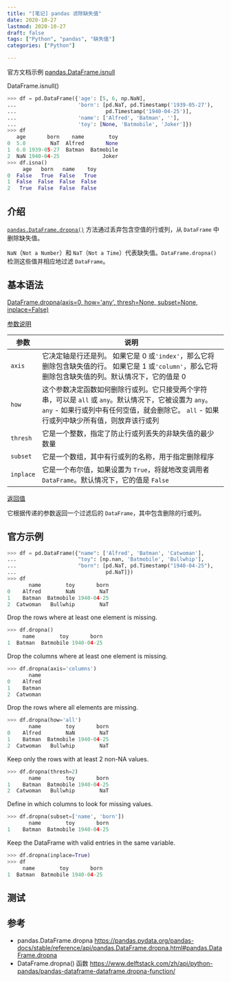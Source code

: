 ```yaml
---
title: "[笔记] pandas 滤除缺失值"
date: 2020-10-27
lastmod: 2020-10-27
draft: false
tags: ["Python", "pandas", "缺失值"]
categories: ["Python"]

---
```




官方文档示例 [pandas.DataFrame.isnull](https://pandas.pydata.org/pandas-docs/stable/reference/api/pandas.DataFrame.isnull.html) 

DataFrame.isnull()

```python
>>> df = pd.DataFrame({'age': [5, 6, np.NaN],
...                    'born': [pd.NaT, pd.Timestamp('1939-05-27'),
...                             pd.Timestamp('1940-04-25')],
...                    'name': ['Alfred', 'Batman', ''],
...                    'toy': [None, 'Batmobile', 'Joker']})
>>> df
   age       born    name        toy
0  5.0        NaT  Alfred       None
1  6.0 1939-05-27  Batman  Batmobile
2  NaN 1940-04-25              Joker
>>> df.isna()
     age   born   name    toy
0  False   True  False   True
1  False  False  False  False
2   True  False  False  False
```

## 介绍

[`pandas.DataFrame.dropna()`](https://pandas.pydata.org/pandas-docs/stable/reference/api/pandas.DataFrame.dropna.html) 方法通过丢弃包含空值的行或列，从 `DataFrame` 中删除缺失值。

`NaN`（`Not a Number`）和 `NaT`（`Not a Time`）代表缺失值。`DataFrame.dropna()` 检测这些值并相应地过滤 `DataFrame`。

## 基本语法

[DataFrame.dropna(axis=0, how='any', thresh=None, subset=None, inplace=False)](https://pandas.pydata.org/pandas-docs/stable/reference/api/pandas.DataFrame.dropna.html#pandas.DataFrame.dropna)

[参数说明](https://www.delftstack.com/zh/api/python-pandas/pandas-dataframe-dataframe.dropna-function/#参数)

| 参数      | 说明                                                         |
| --------- | ------------------------------------------------------------ |
| `axis`    | 它决定轴是行还是列。 如果它是 0 或`'index'`，那么它将删除包含缺失值的行。 如果它是 1 或`'column'`，那么它将删除包含缺失值的列。默认情况下，它的值是 0 |
| `how`     | 这个参数决定函数如何删除行或列。它只接受两个字符串，可以是 `all` 或 `any`。默认情况下，它被设置为 `any`。 `any` - 如果行或列中有任何空值，就会删除它。 `all` - 如果行或列中缺少所有值，则放弃该行或列 |
| `thresh`  | 它是一个整数，指定了防止行或列丢失的非缺失值的最少数量       |
| `subset`  | 它是一个数组，其中有行或列的名称，用于指定删除程序           |
| `inplace` | 它是一个布尔值，如果设置为 `True`，将就地改变调用者 `DataFrame`。默认情况下，它的值是 `False` |

[返回值](https://www.delftstack.com/zh/api/python-pandas/pandas-dataframe-dataframe.dropna-function/#返回值)

它根据传递的参数返回一个过滤后的 `DataFrame`，其中包含删除的行或列。

## 官方示例

```python
>>> df = pd.DataFrame({"name": ['Alfred', 'Batman', 'Catwoman'],
...                    "toy": [np.nan, 'Batmobile', 'Bullwhip'],
...                    "born": [pd.NaT, pd.Timestamp("1940-04-25"),
...                             pd.NaT]})
>>> df
       name        toy       born
0    Alfred        NaN        NaT
1    Batman  Batmobile 1940-04-25
2  Catwoman   Bullwhip        NaT
```

Drop the rows where at least one element is missing.

```python
>>> df.dropna()
     name        toy       born
1  Batman  Batmobile 1940-04-25
```

Drop the columns where at least one element is missing.

```python
>>> df.dropna(axis='columns')
       name
0    Alfred
1    Batman
2  Catwoman
```

Drop the rows where all elements are missing.

```python
>>> df.dropna(how='all')
       name        toy       born
0    Alfred        NaN        NaT
1    Batman  Batmobile 1940-04-25
2  Catwoman   Bullwhip        NaT
```

Keep only the rows with at least 2 non-NA values.

```python
>>> df.dropna(thresh=2)
       name        toy       born
1    Batman  Batmobile 1940-04-25
2  Catwoman   Bullwhip        NaT
```

Define in which columns to look for missing values.

```python
>>> df.dropna(subset=['name', 'born'])
       name        toy       born
1    Batman  Batmobile 1940-04-25
```

Keep the DataFrame with valid entries in the same variable.

```python
>>> df.dropna(inplace=True)
>>> df
     name        toy       born
1  Batman  Batmobile 1940-04-25
```

## 测试



## 参考

- pandas.DataFrame.dropna https://pandas.pydata.org/pandas-docs/stable/reference/api/pandas.DataFrame.dropna.html#pandas.DataFrame.dropna
- DataFrame.dropna() 函数 https://www.delftstack.com/zh/api/python-pandas/pandas-dataframe-dataframe.dropna-function/